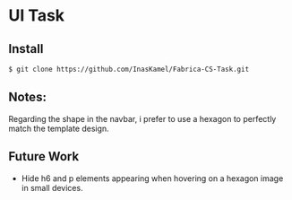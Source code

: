 # UI Task

## Install
```sh
$ git clone https://github.com/InasKamel/Fabrica-CS-Task.git
```

## Notes:

Regarding the shape in the navbar, i prefer to use a hexagon to perfectly match the template design.

## Future Work
  - Hide h6 and p elements appearing when hovering on a hexagon image in small devices.
